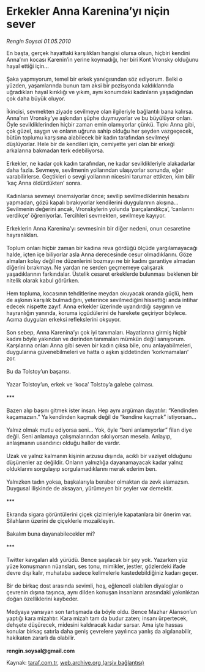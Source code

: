 # Erkekler Anna Karenina’yı niçin sever

*Rengin Soysal  01.05.2010*

<div class="yazi">En başta, gerçek hayattaki karşılıkları hangisi olursa olsun, hiçbiri kendini Anna’nın kocası Karenin’in yerine koymadığı, her biri Kont Vronsky olduğunu hayal ettiği için... <br/><br/>Şaka yapmıyorum, temel bir erkek yanılgısından söz ediyorum. Belki o yüzden, yaşamlarında bunun tam aksi bir pozisyonda kaldıklarında uğradıkları hayal kırıklığı ve yıkım, aynı konumdaki kadınların yaşadığından çok daha büyük oluyor. <br/><br/>İkincisi, sevmekten ziyade sevilmeye olan ilgileriyle bağlantılı bana kalırsa. Anna’nın Vronsky’ye aşkından şüphe duymuyorlar ve bu büyülüyor onları. Öyle sevildiklerinden hiçbir zaman emin olamıyorlar çünkü. Tıpkı Anna gibi, çok güzel, saygın ve onların uğruna sahip olduğu her şeyden vazgeçecek, bütün toplumu karşısına alabilecek bir kadın tarafından sevilmeyi düşlüyorlar. Hele bir de kendileri için, cemiyette yeri olan bir erkeği arkalarına bakmadan terk edebiliyorsa. <br/><br/>Erkekler, ne kadar çok kadın tarafından, ne kadar sevildikleriyle alakadarlar daha fazla. Sevmeye, sevilmenin yollarından ulaşıyorlar sonunda, eğer varabilirlerse. Geçtikleri o sevgi yollarının nicesini tarumar ettikten, kim bilir ‘kaç Anna öldürdükten’ sonra. <br/><br/>Kadınlarsa sevmeyi önemsiyorlar önce; sevilip sevilmediklerinin hesabını yapmadan, gözü kapalı bırakıyorlar kendilerini duygularının akışına... Sevilmenin değerini ancak, Vronskylerin yolunda ‘parçalandıkça’, ‘canlarını verdikçe’ öğreniyorlar. Tercihleri sevmekten, sevilmeye kayıyor. <br/><br/>Erkeklerin Anna Karenina’yı sevmesinin bir diğer nedeni, onun cesaretine hayranlıkları. <br/><br/>Toplum onları hiçbir zaman bir kadına reva gördüğü ölçüde yargılamayacağı halde, içten içe biliyorlar asla Anna derecesinde cesur olmadıklarını. Göze almaları kolay değil ne düzenlerini bozmayı ne bir kadını garantiye almadan diğerini bırakmayı. Ne yardan ne serden geçmemeye çalışarak yaşadıklarının farkındalar. Üstelik cesaret erkeklerde bulunması beklenen bir nitelik olarak kabul görürken. <br/><br/>Hem topluma, kocasının tehditlerine meydan okuyacak oranda güçlü, hem de aşkının karşılık bulmadığını, yeterince sevilmediğini hissettiği anda intihar edecek nispette zayıf. Anna erkekler üzerinde uyandırdığı saygının ve hayranlığın yanında, koruma içgüdülerini de harekete geçiriyor böylece. Acıma duyguları erkeksi reflekslerini okşuyor. <br/><br/>Son sebep, Anna Karenina’yı çok iyi tanımaları. Hayatlarına girmiş hiçbir kadını böyle yakından ve derinden tanımaları mümkün değil sanıyorum. Karşılarına onları Anna gibi seven bir kadın çıksa bile, onu anlayabilmeleri, duygularına güvenebilmeleri ve hatta o aşkın şiddetinden ‘korkmamaları’ zor. <br/><br/>Bu da Tolstoy’un başarısı. <br/><br/>Yazar Tolstoy’un, erkek ve ‘koca’ Tolstoy’a galebe çalması. <br/><br/>*** <br/><br/>Bazen alıp başını gitmek ister insan. Hep aynı argüman dayatılır: “Kendinden kaçamazsın.” Ya kendinden kaçmak değil de “kendine kaçmak” istiyorsan... <br/><br/>Yalnız olmak mutlu ediyorsa seni... Yok, öyle “beni anlamıyorlar” filan diye değil. Seni anlamaya çalışmalarından sıkılıyorsan mesela. Anlayıp, anlaşmanın usandırıcı olduğu haller de vardır. <br/><br/>Uzak ve yalnız kalmanın kişinin arzusu dışında, acıklı bir vaziyet olduğunu düşünenler az değildir. Onların yalnızlığa dayanamayacak kadar yalnız olduklarını sorgulayıp sorgulamadıklarını merak ederim ben. <br/><br/>Yalnızken tadın yoksa, başkalarıyla beraber olmaktan da zevk alamazsın. Duygusal ilişkinde de aksayan, yürümeyen bir şeyler var demektir. <br/><br/>*** <br/><br/>Ekranda sigara görüntülerini çiçek çizimleriyle kapatanlara bir önerim var. Silahların üzerini de çiçeklerle mozaikleyin. <br/><br/>Bakalım buna dayanabilecekler mi? <br/><br/>*** <br/><br/>Twitter kavgaları aldı yürüdü. Bence şaşılacak bir şey yok. Yazarken yüz yüze konuşmanın nüansları, ses tonu, mimikler, jestler, gözlerdeki ifade devre dışı kalır, muhataba sadece kelimelerle kastedebildiğiniz kadarı geçer. <br/><br/>Bir de birkaç dost arasında sevimli, hoş, eğlenceli olabilen diyaloglar o çevrenin dışına taşınca, aynı dilden konuşan insanların arasındaki yakınlıktan doğan özelliklerini kaybeder. <br/><br/>Medyaya yansıyan son tartışmada da böyle oldu. Bence Mazhar Alanson’un yaptığı kara mizahtır. Kara mizah tam da budur zaten; insanı ürpertecek, dehşete düşürecek, midesini kaldıracak kadar sarsar. Ama işte hassas konular birkaç satırla daha geniş çevrelere yayılınca yanlış da algılanabilir, hakikaten zararlı da olabilir. <b><br/><br/>rengin.soysal@gmail.com</b></div>

Kaynak: [taraf.com.tr](http://www.taraf.com.tr:80/rengin-soysal/makale-erkekler-anna-kareninayi-nicin-sever.htm), [web.archive.org (arşiv bağlantısı)](http://web.archive.org/web/20100504062412/http://www.taraf.com.tr:80/rengin-soysal/makale-erkekler-anna-kareninayi-nicin-sever.htm)
